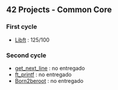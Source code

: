 ## 42 Projects - Common Core

### First cycle
- [Libft](https://github.com/mferest/Cursus42/tree/main/libft) : 125/100

### Second cycle
- [get_next_line](https://github.com/titouanck/42-get_next_line) : no entregado
- [ft_printf](https://github.com/titouanck/42-ft_printf) : no entregado
- [Born2beroot](https://github.com/titouanck/42-Born2beroot) : no entregado
